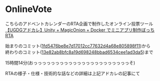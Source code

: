 # OnlineVote

こちらのアドベントカレンダーのRTA企画で制作したオンライン投票ツール  
[【UGDGアドカレ】Unity + MagicOnion + Docker でミニアプリ制作ぼっちRTA](https://qiita.com/Euglenach/items/65d0f61c287eeeb3d314)

始まりのコミット([1fd5476be8e7d17012cc77632d4a68e805898f11](https://github.com/euglenach/OnlineVote/commit/1fd5476be8e7d17012cc77632d4a68e805898f11))から  
終わりのコミット([13e82ab8bfc8a19d698248bbad6534cee1ad3da5](https://github.com/euglenach/OnlineVote/commit/13e82ab8bfc8a19d698248bbad6534cee1ad3da5))まで

15時間14分(おっっっっっっっっっっっっっっっっっっっっっっそ)

RTAの様子・仕様・技術的な話などの詳細は上記アドカレの記事にて
